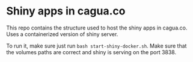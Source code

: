 # Shiny apps in cagua.co

This repo contains the structure used to host the shiny apps in cagua.co. Uses a containerized version of shiny server.

To run it, make sure just run `bash start-shiny-docker.sh`. Make sure that the volumes paths are correct and shiny is serving on the port 3838. 
